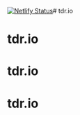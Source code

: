 [![Netlify Status](https://api.netlify.com/api/v1/badges/f2390e51-158b-44b0-850b-b3dcb9901e09/deploy-status)](https://app.netlify.com/sites/thedonutrun/deploys)# tdr.io
# tdr.io
# tdr.io
# tdr.io
